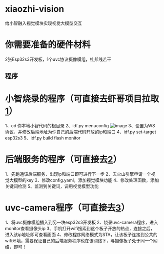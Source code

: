 # xiaozhi-vision
给小智融入视觉模块实现视觉大模型交互

# 你需要准备的硬件材料
2张Esp32s3开发板，1个uvc协议摄像模组，杜邦线若干

## 程序
# 小智烧录的程序（可直接去虾哥项目拉取[1](https://github.com/78/xiaozhi-esp32)）
1、cd 你本地小智代码的根目录
2、idf.py menuconfig
![image](https://github.com/user-attachments/assets/b84d3bf5-67f5-4261-a963-483dfcc1f726)
3、设置为WS协议，并修改后端地址为你自己的后端代码开放的ip和端口
4、idf.py set-target esp32s3
5、idf.py build flash monitor

# 后端服务的程序（可直接去[2](https://github.com/xinnan-tech/xiaozhi-esp32-server)）
1、先跑通该后端服务，出现ip和端口即可进行下一步
2、去火山引擎申请一个视觉大模型的key
3、修改config.yaml，添加视觉模块功能
4、修改处理函数，添加关键词检测
5、监测到关键词，调用视觉模型功能

# uvc-camera程序（可直接去[3](https://github.com/espressif/esp-iot-solution/tree/d09966201afeab0135aa741e8ad6ed5a1ed09b6a/examples/usb/host/usb_camera_mic_spk)）
1、将uvc摄像模组插入到另一块esp32s3开发板
2、烧录uvc-camera程序，进入monitor查看摄像头ip
3、手机打开wifi搜索到这个板子开放的热点，连接之后，进入该ip地址即可查看画面
4、修改程序网络模式为STA，让该板子连接到公共的wifi环境，需要保证自己的后端服务程序也在该网络下，与摄像板子处于同一个网络，即可！
